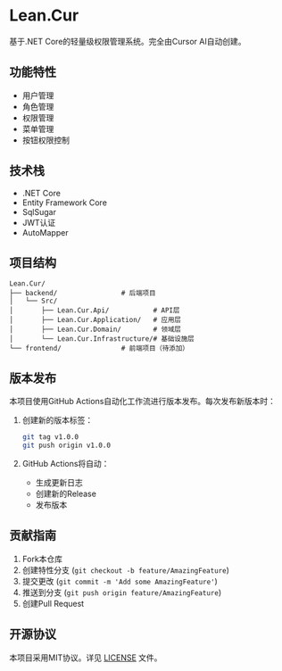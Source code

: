 # Lean.Cur

基于.NET Core的轻量级权限管理系统。完全由Cursor AI自动创建。

## 功能特性

- 用户管理
- 角色管理
- 权限管理
- 菜单管理
- 按钮权限控制

## 技术栈

- .NET Core
- Entity Framework Core
- SqlSugar
- JWT认证
- AutoMapper

## 项目结构

```
Lean.Cur/
├── backend/                # 后端项目
│   └── Src/
│       ├── Lean.Cur.Api/           # API层
│       ├── Lean.Cur.Application/   # 应用层
│       ├── Lean.Cur.Domain/        # 领域层
│       └── Lean.Cur.Infrastructure/# 基础设施层
└── frontend/               # 前端项目（待添加）
```

## 版本发布

本项目使用GitHub Actions自动化工作流进行版本发布。每次发布新版本时：

1. 创建新的版本标签：
   ```bash
   git tag v1.0.0
   git push origin v1.0.0
   ```

2. GitHub Actions将自动：
   - 生成更新日志
   - 创建新的Release
   - 发布版本

## 贡献指南

1. Fork本仓库
2. 创建特性分支 (`git checkout -b feature/AmazingFeature`)
3. 提交更改 (`git commit -m 'Add some AmazingFeature'`)
4. 推送到分支 (`git push origin feature/AmazingFeature`)
5. 创建Pull Request

## 开源协议

本项目采用MIT协议。详见 [LICENSE](LICENSE) 文件。
